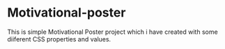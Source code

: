 # Motivational-poster
This is simple Motivational Poster project which i have created with some diiferent CSS properties and values.
